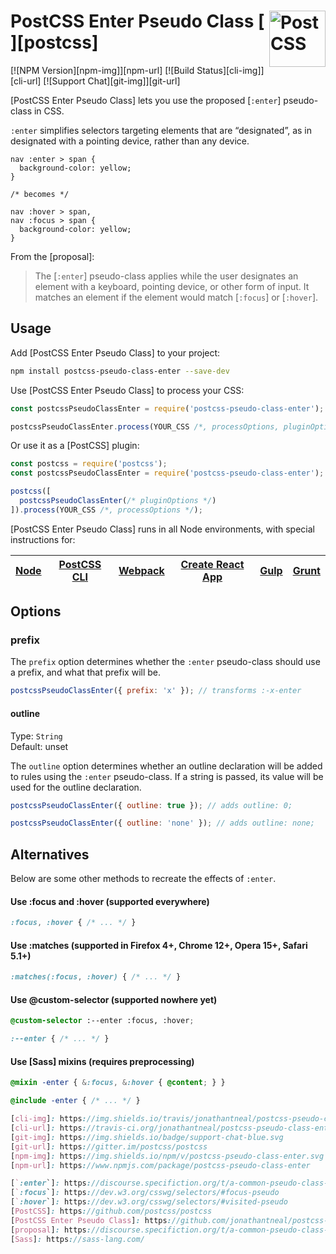 # PostCSS Enter Pseudo Class [<img src="https://postcss.github.io/postcss/logo.svg" alt="PostCSS" width="90" height="90" align="right">][postcss]

[![NPM Version][npm-img]][npm-url]
[![Build Status][cli-img]][cli-url]
[![Support Chat][git-img]][git-url]

[PostCSS Enter Pseudo Class] lets you use the proposed [`:enter`] pseudo-class
in CSS.

`:enter` simplifies selectors targeting elements that are “designated”, as in
designated with a pointing device, rather than any device.


```pcss
nav :enter > span {
  background-color: yellow;
}

/* becomes */

nav :hover > span,
nav :focus > span {
  background-color: yellow;
}
```

From the [proposal]:

> The [`:enter`] pseudo-class applies while the user designates an element with
> a keyboard, pointing device, or other form of input. It matches an element if
> the element would match [`:focus`] or [`:hover`].

## Usage

Add [PostCSS Enter Pseudo Class] to your project:

```bash
npm install postcss-pseudo-class-enter --save-dev
```

Use [PostCSS Enter Pseudo Class] to process your CSS:

```js
const postcssPseudoClassEnter = require('postcss-pseudo-class-enter');

postcssPseudoClassEnter.process(YOUR_CSS /*, processOptions, pluginOptions */);
```

Or use it as a [PostCSS] plugin:

```js
const postcss = require('postcss');
const postcssPseudoClassEnter = require('postcss-pseudo-class-enter');

postcss([
  postcssPseudoClassEnter(/* pluginOptions */)
]).process(YOUR_CSS /*, processOptions */);
```

[PostCSS Enter Pseudo Class] runs in all Node environments, with special
instructions for:

| [Node](INSTALL.md#node) | [PostCSS CLI](INSTALL.md#postcss-cli) | [Webpack](INSTALL.md#webpack) | [Create React App](INSTALL.md#create-react-app) | [Gulp](INSTALL.md#gulp) | [Grunt](INSTALL.md#grunt) |
| --- | --- | --- | --- | --- | --- |

## Options

### prefix

The `prefix` option determines whether the `:enter` pseudo-class should use a
prefix, and what that prefix will be.

```js
postcssPseudoClassEnter({ prefix: 'x' }); // transforms :-x-enter
```

#### outline

Type: `String`  
Default: unset

The `outline` option determines whether an outline declaration will be added to
rules using the `:enter` pseudo-class. If a string is passed, its value will be
used for the outline declaration.

```js
postcssPseudoClassEnter({ outline: true }); // adds outline: 0;
```

```js
postcssPseudoClassEnter({ outline: 'none' }); // adds outline: none;
```

## Alternatives

Below are some other methods to recreate the effects of `:enter`.

#### Use :focus and :hover (supported everywhere)

```css
:focus, :hover { /* ... */ }
```

#### Use :matches (supported in Firefox 4+, Chrome 12+, Opera 15+, Safari 5.1+)

```css
:matches(:focus, :hover) { /* ... */ }
```

#### Use @custom-selector (supported nowhere yet)

```css
@custom-selector :--enter :focus, :hover;

:--enter { /* ... */ }
```

#### Use [Sass] mixins (requires preprocessing)

```scss
@mixin -enter { &:focus, &:hover { @content; } }

@include -enter { /* ... */ }

[cli-img]: https://img.shields.io/travis/jonathantneal/postcss-pseudo-class-enter.svg
[cli-url]: https://travis-ci.org/jonathantneal/postcss-pseudo-class-enter
[git-img]: https://img.shields.io/badge/support-chat-blue.svg
[git-url]: https://gitter.im/postcss/postcss
[npm-img]: https://img.shields.io/npm/v/postcss-pseudo-class-enter.svg
[npm-url]: https://www.npmjs.com/package/postcss-pseudo-class-enter

[`:enter`]: https://discourse.specifiction.org/t/a-common-pseudo-class-for-hover-and-focus/877
[`:focus`]: https://dev.w3.org/csswg/selectors/#focus-pseudo
[`:hover`]: https://dev.w3.org/csswg/selectors/#visited-pseudo
[PostCSS]: https://github.com/postcss/postcss
[PostCSS Enter Pseudo Class]: https://github.com/jonathantneal/postcss-pseudo-class-enter
[proposal]: https://discourse.specifiction.org/t/a-common-pseudo-class-for-hover-and-focus/877
[Sass]: https://sass-lang.com/

